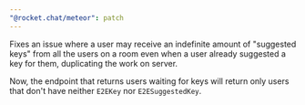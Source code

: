 ```yaml
---
"@rocket.chat/meteor": patch
---
```


Fixes an issue where a user may receive an indefinite amount of "suggested keys" from all the users on a room even when a user already suggested a key for them, duplicating the work on server.

Now, the endpoint that returns users waiting for keys will return only users that don't have neither `E2EKey` nor `E2ESuggestedKey`.
